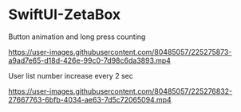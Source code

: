 # SwiftUI-ZetaBox

Button animation and long press counting

https://user-images.githubusercontent.com/80485057/225275873-a9ad7e65-d18d-426e-99c0-7d98c6da3893.mp4



User list number increase every 2 sec

https://user-images.githubusercontent.com/80485057/225276832-27667763-6bfb-4034-ae63-7d5c72065094.mp4


